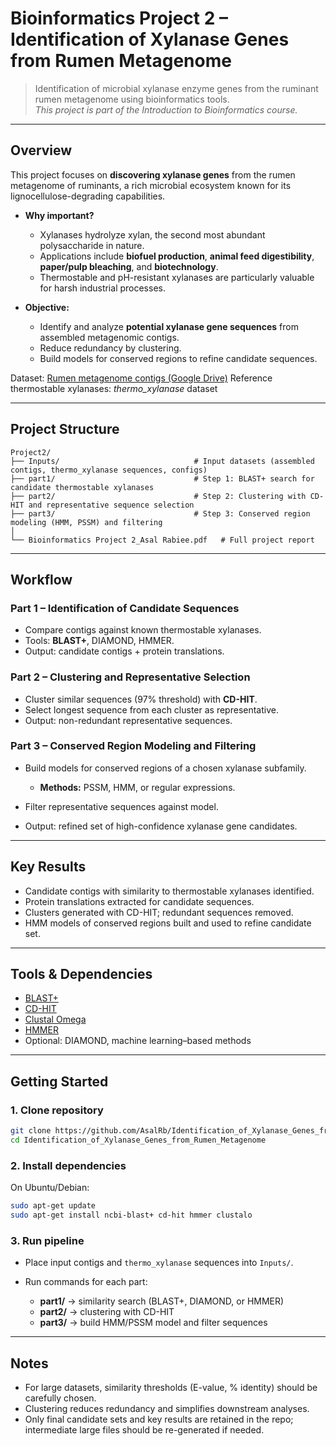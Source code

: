 # Bioinformatics Project 2 – Identification of Xylanase Genes from Rumen Metagenome

> Identification of microbial xylanase enzyme genes from the ruminant rumen metagenome using bioinformatics tools.<br>
> *This project is part of the Introduction to Bioinformatics course.*

---

## Overview

This project focuses on **discovering xylanase genes** from the rumen metagenome of ruminants, a rich microbial ecosystem known for its lignocellulose-degrading capabilities.

* **Why important?**

  * Xylanases hydrolyze xylan, the second most abundant polysaccharide in nature.
  * Applications include **biofuel production**, **animal feed digestibility**, **paper/pulp bleaching**, and **biotechnology**.
  * Thermostable and pH-resistant xylanases are particularly valuable for harsh industrial processes.

* **Objective:**

  * Identify and analyze **potential xylanase gene sequences** from assembled metagenomic contigs.
  * Reduce redundancy by clustering.
  * Build models for conserved regions to refine candidate sequences.

Dataset: [Rumen metagenome contigs (Google Drive)](https://drive.google.com/file/d/14PGwsGuL2ouY-_fv0yrzijGnBMSjREU6/view)
Reference thermostable xylanases: *thermo\_xylanase* dataset

---

## Project Structure

```
Project2/
├── Inputs/                              # Input datasets (assembled contigs, thermo_xylanase sequences, configs)
├── part1/                               # Step 1: BLAST+ search for candidate thermostable xylanases
├── part2/                               # Step 2: Clustering with CD-HIT and representative sequence selection
├── part3/                               # Step 3: Conserved region modeling (HMM, PSSM) and filtering
│
└── Bioinformatics Project 2_Asal Rabiee.pdf   # Full project report
```

---

## Workflow

### Part 1 – Identification of Candidate Sequences

* Compare contigs against known thermostable xylanases.
* Tools: **BLAST+**, DIAMOND, HMMER.
* Output: candidate contigs + protein translations.

### Part 2 – Clustering and Representative Selection

* Cluster similar sequences (97% threshold) with **CD-HIT**.
* Select longest sequence from each cluster as representative.
* Output: non-redundant representative sequences.

### Part 3 – Conserved Region Modeling and Filtering

* Build models for conserved regions of a chosen xylanase subfamily.

  * **Methods:** PSSM, HMM, or regular expressions.
* Filter representative sequences against model.
* Output: refined set of high-confidence xylanase gene candidates.

---

## Key Results

* Candidate contigs with similarity to thermostable xylanases identified.
* Protein translations extracted for candidate sequences.
* Clusters generated with CD-HIT; redundant sequences removed.
* HMM models of conserved regions built and used to refine candidate set.

---

## Tools & Dependencies

* [BLAST+](https://blast.ncbi.nlm.nih.gov/doc/blast-help/downloadblastdata.html#downloadblastdata)
* [CD-HIT](https://github.com/weizhongli/cdhit/releases)
* [Clustal Omega](http://www.clustal.org/omega/)
* [HMMER](http://hmmer.org/)
* Optional: DIAMOND, machine learning–based methods

---

## Getting Started

### 1. Clone repository

```bash
git clone https://github.com/AsalRb/Identification_of_Xylanase_Genes_from_Rumen_Metagenome.git
cd Identification_of_Xylanase_Genes_from_Rumen_Metagenome
```

### 2. Install dependencies

On Ubuntu/Debian:

```bash
sudo apt-get update
sudo apt-get install ncbi-blast+ cd-hit hmmer clustalo
```

### 3. Run pipeline

* Place input contigs and `thermo_xylanase` sequences into `Inputs/`.
* Run commands for each part:

  * **part1/** → similarity search (BLAST+, DIAMOND, or HMMER)
  * **part2/** → clustering with CD-HIT
  * **part3/** → build HMM/PSSM model and filter sequences

---

## Notes

* For large datasets, similarity thresholds (E-value, % identity) should be carefully chosen.
* Clustering reduces redundancy and simplifies downstream analyses.
* Only final candidate sets and key results are retained in the repo; intermediate large files should be re-generated if needed.

